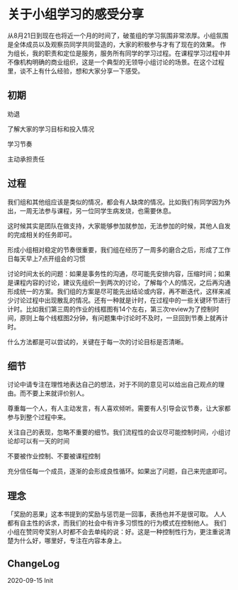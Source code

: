 # 关于小组学习的感受分享

从8月21日到现在也将近一个月的时间了，破茧组的学习氛围非常浓厚。小组氛围是全体成员以及观察员同学共同营造的，大家的积极参与才有了现在的效果。
作为组长，我的职责和定位是服务，服务所有同学的学习过程。在课程学习过程中并不像机构明确的商业组织，这是一个典型的无领导小组讨论的场景。在这个过程里，谈不上有什么经验，想和大家分享一下感受。

## 初期

劝退

了解大家的学习目标和投入情况

学习节奏

主动承担责任


## 过程

我们组和其他组应该是类似的情况，都会有人缺席的情况。比如我们有同学因为外出，一周无法参与课程，另一位同学生病发烧，也需要休息。

这时候其实是团队在做支持，大家能够参加就参加，无法参加的时候，其他人自发的完成相关的任务即可。

形成小组相对稳定的节奏很重要，我们组在经历了一周多的磨合之后，形成了工作日每天早上7点开组会的习惯

讨论时间太长的问题：如果是事务性的沟通，尽可能先安排内容，压缩时间；如果是课程内容的讨论，建议先组织一到两次的讨论，了解每个人的情况，之后再沟通形成统一的方案。我们组的方案是尽可能先出结论或内容，再不断迭代，这样来减少讨论过程中出现散乱的情况。还有一种就是计时，在过程中的一些关键环节进行计时。比如我们第三周的作业的线框图有14个左右，第三次review为了控制时间，原则上每个线框图2分钟，有问题集中讨论时不及时，一旦回到节奏上就再计时。

什么方法都是可以尝试的，关键在于每一次的讨论目标是否清晰。


## 细节

讨论中请专注在理性地表达自己的想法，对于不同的意见可以给出自己观点的理由。而不要上来就评价别人。

尊重每一个人，有人主动发言，有人喜欢倾听。需要有人引导会议节奏，让大家都参与到整个过程中来。

关注自己的表现，忽略不重要的细节。我们流程性的会议尽可能控制时间，小组讨论却可以有一天的时间

不要被作业控制、不要被课程控制

充分信任每一个成员，逐渐的会形成良性循环。如果出了问题，自己来兜底即可。

## 理念

「奖励的恶果」这本书提到的奖励与惩罚是一回事，表扬也并不是很可取。
人人都有自主性的诉求，而我们的社会中有许多习惯性的行为模式在控制他人。
我们小组在赞同夸奖别人时都不会去单纯的说：好。这是一种控制性行为，更注重说清楚为什么好，哪里好，专注在内容本身上。

## ChangeLog

2020-09-15 Init
